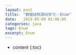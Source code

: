```yaml
---
layout: post
title:  "数据结构源码学习--Enum"
date:   2019-05-09 01:06:05
categories: java
tags: Enum
excerpt: Enum
---
```




* content
{:toc}